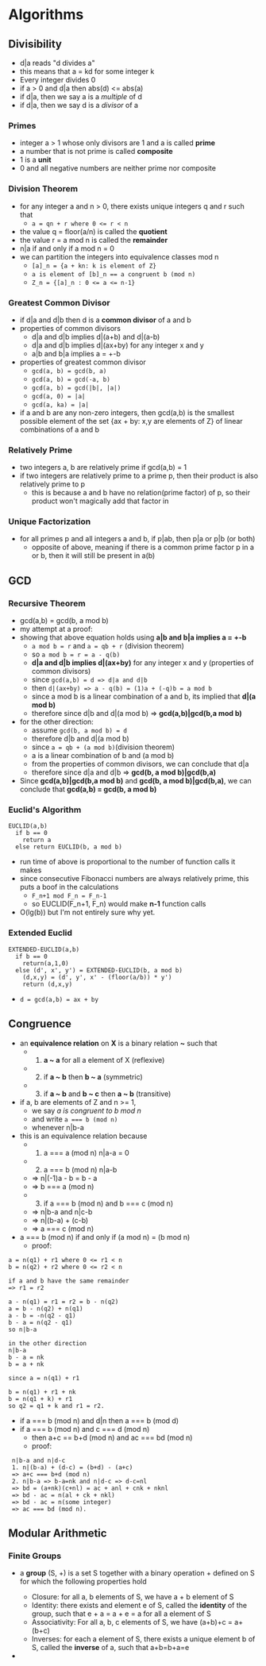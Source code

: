 # Algorithms

## Divisibility
- d|a reads "d divides a"
- this means that a = kd for some integer k
- Every integer divides 0
- if a > 0 and d|a then abs(d) <= abs(a)
- if d|a, then we say a is a *multiple* of d
- if d|a, then we say d is a *divisor* of a

### Primes
- integer a > 1 whose only divisors are 1 and a is called **prime**
- a number that is not prime is called **composite**
- 1 is a **unit**
- 0 and all negative numbers are neither prime nor composite

### Division Theorem
- for any integer a and n > 0, there exists unique integers q and r such that
  * ```a = qn + r where 0 <= r < n```
- the value q = floor(a/n) is called the **quotient**
- the value r = a mod n is called the **remainder**
- n|a if and only if a mod n = 0
- we can partition the integers into equivalence classes mod n
  * ```[a]_n = {a + kn: k is element of Z}```
  * ```a is element of [b]_n == a congruent b (mod n)```
  * ```Z_n = {[a]_n : 0 <= a <= n-1}```

### Greatest Common Divisor
- if d|a and d|b then d is a **common divisor** of a and b
- properties of common divisors
  * d|a and d|b implies d|(a+b) and d|(a-b)
  * d|a and d|b implies d|(ax+by) for any integer x and y
  * a|b and b|a implies a = +-b
- properties of greatest common divisor
  * ```gcd(a, b) = gcd(b, a)```
  * ```gcd(a, b) = gcd(-a, b)```
  * ```gcd(a, b) = gcd(|b|, |a|)```
  * ```gcd(a, 0) = |a|```
  * ```gcd(a, ka) = |a|```
- if a and b are any non-zero integers, then gcd(a,b) is the smallest possible element of the set {ax + by: x,y are elements of Z} of linear combinations of a and b

### Relatively Prime
- two integers a, b are relatively prime if gcd(a,b) = 1
- if two integers are relatively prime to a prime p, then their product is also relatively prime to p
  * this is because a and b have no relation(prime factor) of p, so their product won't magically add that factor in

### Unique Factorization
- for all primes p and all integers a and b, if p|ab, then p|a or p|b (or both)
  * opposite of above, meaning if there is a common prime factor p in a or b, then it will still be present in a(b)

## GCD

### Recursive Theorem
- gcd(a,b) = gcd(b, a mod b)
- my attempt at a proof:
- showing that above equation holds using **a|b and b|a implies a = +-b**
  * ```a mod b = r``` and ```a = qb + r``` (division theorem)
  * so ```a mod b = r = a - q(b)```
  * **d|a and d|b implies d|(ax+by)** for any integer x and y (properties of common divisors)
  * since ```gcd(a,b) = d => d|a and d|b```
  * then ```d|(ax+by) => a - q(b) = (1)a + (-q)b = a mod b```
  * since a mod b is a linear combination of a and b, its implied that **d|(a mod b)**
  * therefore since d|b and d|(a mod b) => **gcd(a,b)|gcd(b,a mod b)**
- for the other direction:
  * assume ```gcd(b, a mod b) = d```
  * therefore d|b and d|(a mod b)
  * since ```a = qb + (a mod b)```(division theorem)
  * a is a linear combination of b and (a mod b)
  * from the properties of common divisors, we can conclude that d|a
  * therefore since d|a and d|b => **gcd(b, a mod b)|gcd(b,a)**
- Since **gcd(a,b)|gcd(b,a mod b)** and **gcd(b, a mod b)|gcd(b,a)**, we can conclude that **gcd(a,b) = gcd(b, a mod b)**

### Euclid's Algorithm
```
EUCLID(a,b)
  if b == 0
    return a
  else return EUCLID(b, a mod b)
```

- run time of above is proportional to the number of function calls it makes
- since consecutive Fibonacci numbers are always relatively prime, this puts a boof in the calculations
  * ```F_n+1 mod F_n = F_n-1```
  * so EUCLID(F_n+1, F_n) would make **n-1** function calls
- O(lg(b)) but I'm not entirely sure why yet.

### Extended Euclid
```
EXTENDED-EUCLID(a,b)
  if b == 0
    return(a,1,0)
  else (d', x', y') = EXTENDED-EUCLID(b, a mod b)
    (d,x,y) = (d', y', x' - (floor(a/b)) * y')
    return (d,x,y)
```
- ```d = gcd(a,b) = ax + by```

## Congruence
- an **equivalence relation** on **X** is a binary relation **~** such that
  * 1. **a ~ a** for all a element of X (reflexive)
  * 2. if **a ~ b** then **b ~ a** (symmetric)
  * 3. if **a ~ b** and **b ~ c** then **a ~ b** (transitive)
- if a, b are elements of Z and n >= 1,  
  * we say *a is congruent to b mod n*
  * and write ```a === b (mod n)```
  * whenever n|b-a
- this is an equivalence relation because
  * 1. a === a (mod n) n|a-a = 0
  * 2. a === b (mod n) n|a-b
  * => n|(-1)a - b = b - a
  * => b === a (mod n)
  * 3. if a === b (mod n) and b === c (mod n)
  * => n|b-a and n|c-b
  * => n|(b-a) + (c-b)
  * => a === c (mod n)
- a === b (mod n) if and only if (a mod n) = (b mod n)
  * proof:
```
a = n(q1) + r1 where 0 <= r1 < n
b = n(q2) + r2 where 0 <= r2 < n

if a and b have the same remainder
=> r1 = r2

a - n(q1) = r1 = r2 = b - n(q2)
a = b - n(q2) + n(q1)
a - b = -n(q2 - q1)
b - a = n(q2 - q1)
so n|b-a

in the other direction
n|b-a
b - a = nk
b = a + nk

since a = n(q1) + r1

b = n(q1) + r1 + nk
b = n(q1 + k) + r1
so q2 = q1 + k and r1 = r2.
```
- if a === b (mod n) and d|n then a === b (mod d)
- if a === b (mod n) and c === d (mod n)
  * then a+c == b+d (mod n) and ac === bd (mod n)
  * proof:
```
 n|b-a and n|d-c
 1. n|(b-a) + (d-c) = (b+d) - (a+c)
 => a+c === b+d (mod n)
 2. n|b-a => b-a=nk and n|d-c => d-c=nl
 => bd = (a+nk)(c+nl) = ac + anl + cnk + nknl
 => bd - ac = n(al + ck + nkl)
 => bd - ac = n(some integer)
 => ac === bd (mod n).
```


## Modular Arithmetic

### Finite Groups
- a **group** (S, +) is a set S together with a binary operation + defined on S for which the following properties hold
  * Closure: for all a, b elements of S, we have a + b element of S
  * Identity: there exists and element e of S, called the **identity** of the group, such that e + a = a + e = a for all a element of S
  * Associativity: For all a, b, c elements of S, we have (a+b)+c = a+(b+c)
  * Inverses: for each a element of S, there exists a unique element b of S, called the **inverse** of a, such that a+b=b+a=e

-
